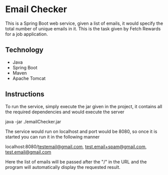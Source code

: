 # Email Checker

This is a Spring Boot web service, given a list of emails, it would specify the total number of unique emails in it.
This is the task given by Fetch Rewards for a job application.

## Technology

 - Java
 - Spring Boot
 - Maven
 - Apache Tomcat

## Instructions

To run the service, simply execute the jar given in the project, it contains all the required dependencies and would execute the server

  java -jar ./emailChecker.jar
  
  
The service would run on localhost and port would be 8080, so once it is started you can run it in the following manner

  localhost:8080/testemail@gmail.com, test.email+spam@gmail.com, test.email@gmail.com
  
Here the list of emails will be passed after the "/" in the URL and the program will automatically display the requested result.
